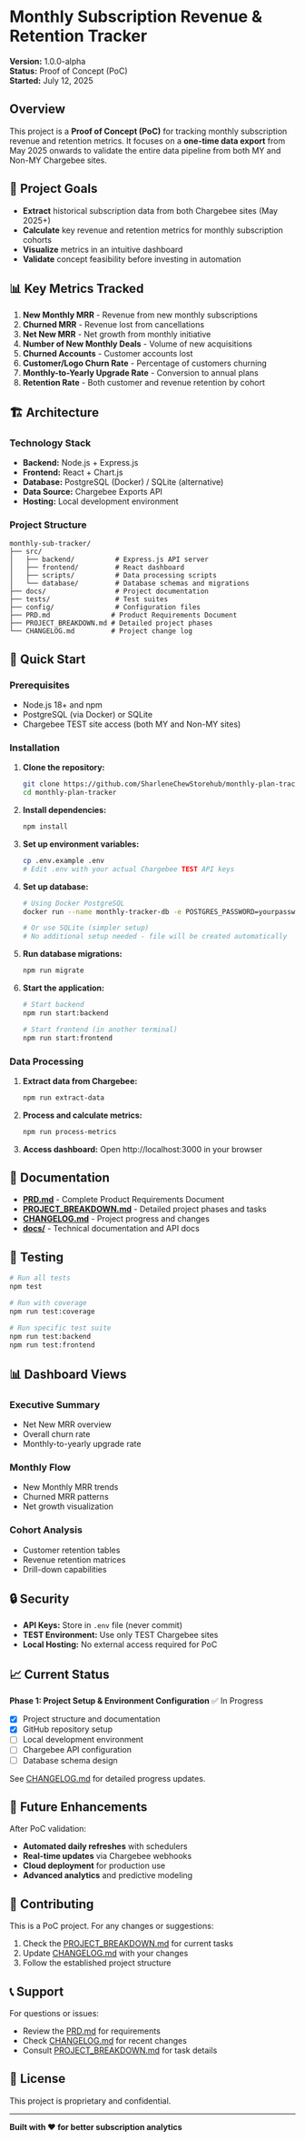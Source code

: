 # Monthly Subscription Revenue & Retention Tracker

**Version:** 1.0.0-alpha  
**Status:** Proof of Concept (PoC)  
**Started:** July 12, 2025

## Overview

This project is a **Proof of Concept (PoC)** for tracking monthly subscription revenue and retention metrics. It focuses on a **one-time data export** from May 2025 onwards to validate the entire data pipeline from both MY and Non-MY Chargebee sites.

## 🎯 Project Goals

- **Extract** historical subscription data from both Chargebee sites (May 2025+)
- **Calculate** key revenue and retention metrics for monthly subscription cohorts
- **Visualize** metrics in an intuitive dashboard
- **Validate** concept feasibility before investing in automation

## 📊 Key Metrics Tracked

1. **New Monthly MRR** - Revenue from new monthly subscriptions
2. **Churned MRR** - Revenue lost from cancellations
3. **Net New MRR** - Net growth from monthly initiative
4. **Number of New Monthly Deals** - Volume of new acquisitions
5. **Churned Accounts** - Customer accounts lost
6. **Customer/Logo Churn Rate** - Percentage of customers churning
7. **Monthly-to-Yearly Upgrade Rate** - Conversion to annual plans
8. **Retention Rate** - Both customer and revenue retention by cohort

## 🏗️ Architecture

### Technology Stack
- **Backend:** Node.js + Express.js
- **Frontend:** React + Chart.js
- **Database:** PostgreSQL (Docker) / SQLite (alternative)
- **Data Source:** Chargebee Exports API
- **Hosting:** Local development environment

### Project Structure
```
monthly-sub-tracker/
├── src/
│   ├── backend/          # Express.js API server
│   ├── frontend/         # React dashboard
│   ├── scripts/          # Data processing scripts
│   └── database/         # Database schemas and migrations
├── docs/                 # Project documentation
├── tests/                # Test suites
├── config/               # Configuration files
├── PRD.md               # Product Requirements Document
├── PROJECT_BREAKDOWN.md # Detailed project phases
└── CHANGELOG.md         # Project change log
```

## 🚀 Quick Start

### Prerequisites
- Node.js 18+ and npm
- PostgreSQL (via Docker) or SQLite
- Chargebee TEST site access (both MY and Non-MY sites)

### Installation

1. **Clone the repository:**
   ```bash
   git clone https://github.com/SharleneChewStorehub/monthly-plan-tracker.git
   cd monthly-plan-tracker
   ```

2. **Install dependencies:**
   ```bash
   npm install
   ```

3. **Set up environment variables:**
   ```bash
   cp .env.example .env
   # Edit .env with your actual Chargebee TEST API keys
   ```

4. **Set up database:**
   ```bash
   # Using Docker PostgreSQL
   docker run --name monthly-tracker-db -e POSTGRES_PASSWORD=yourpassword -p 5432:5432 -d postgres

   # Or use SQLite (simpler setup)
   # No additional setup needed - file will be created automatically
   ```

5. **Run database migrations:**
   ```bash
   npm run migrate
   ```

6. **Start the application:**
   ```bash
   # Start backend
   npm run start:backend

   # Start frontend (in another terminal)
   npm run start:frontend
   ```

### Data Processing

1. **Extract data from Chargebee:**
   ```bash
   npm run extract-data
   ```

2. **Process and calculate metrics:**
   ```bash
   npm run process-metrics
   ```

3. **Access dashboard:**
   Open http://localhost:3000 in your browser

## 📖 Documentation

- **[PRD.md](./PRD.md)** - Complete Product Requirements Document
- **[PROJECT_BREAKDOWN.md](./PROJECT_BREAKDOWN.md)** - Detailed project phases and tasks
- **[CHANGELOG.md](./CHANGELOG.md)** - Project progress and changes
- **[docs/](./docs/)** - Technical documentation and API docs

## 🧪 Testing

```bash
# Run all tests
npm test

# Run with coverage
npm run test:coverage

# Run specific test suite
npm run test:backend
npm run test:frontend
```

## 📊 Dashboard Views

### Executive Summary
- Net New MRR overview
- Overall churn rate
- Monthly-to-yearly upgrade rate

### Monthly Flow
- New Monthly MRR trends
- Churned MRR patterns
- Net growth visualization

### Cohort Analysis
- Customer retention tables
- Revenue retention matrices
- Drill-down capabilities

## 🔒 Security

- **API Keys:** Store in `.env` file (never commit)
- **TEST Environment:** Use only TEST Chargebee sites
- **Local Hosting:** No external access required for PoC

## 📈 Current Status

**Phase 1: Project Setup & Environment Configuration** ✅ In Progress
- [x] Project structure and documentation
- [x] GitHub repository setup
- [ ] Local development environment
- [ ] Chargebee API configuration
- [ ] Database schema design

See [CHANGELOG.md](./CHANGELOG.md) for detailed progress updates.

## 🔮 Future Enhancements

After PoC validation:
- **Automated daily refreshes** with schedulers
- **Real-time updates** via Chargebee webhooks
- **Cloud deployment** for production use
- **Advanced analytics** and predictive modeling

## 🤝 Contributing

This is a PoC project. For any changes or suggestions:
1. Check the [PROJECT_BREAKDOWN.md](./PROJECT_BREAKDOWN.md) for current tasks
2. Update [CHANGELOG.md](./CHANGELOG.md) with your changes
3. Follow the established project structure

## 📞 Support

For questions or issues:
- Review the [PRD.md](./PRD.md) for requirements
- Check [CHANGELOG.md](./CHANGELOG.md) for recent changes
- Consult [PROJECT_BREAKDOWN.md](./PROJECT_BREAKDOWN.md) for task details

## 📄 License

This project is proprietary and confidential.

---

**Built with ❤️ for better subscription analytics** 